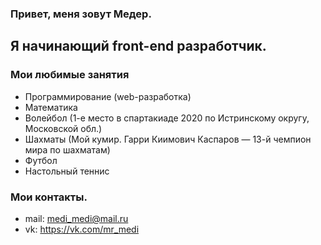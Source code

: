 ### Привет, меня зовут Медер.
## Я начинающий front-end разработчик.

### Мои любимые занятия 
* Программирование (web-разработка)
* Математика
* Волейбол (1-е место в спартакиаде 2020 по Истринскому округу, Московской обл.)
* Шахматы (Мой кумир. Гарри Киимович Каспаров — 13-й чемпион мира по шахматам)
* Футбол
* Настольный теннис

### Мои контакты.

* mail: medi_medi@mail.ru
* vk: https://vk.com/mr_medi
